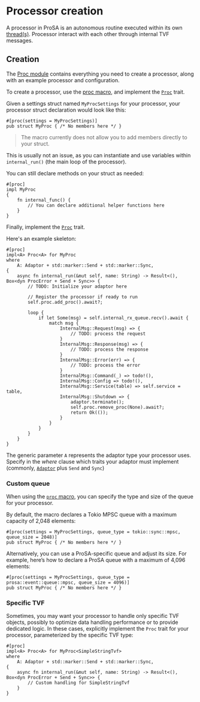 # Processor creation

A processor in ProSA is an autonomous routine executed within its own [thread(s)](ch03-08-threads.md).
Processor interact with each other through internal TVF messages.

## Creation

The [Proc module](https://docs.rs/prosa/latest/prosa/core/proc/index.html) contains everything you need to create a processor, along with an example processor and configuration.

To create a processor, use the [proc macro](https://docs.rs/prosa/latest/prosa/core/proc/attr.proc.html), and implement the [`Proc`](https://docs.rs/prosa/latest/prosa/core/proc/trait.Proc.html) trait.

Given a settings struct named `MyProcSettings` for your processor, your processor struct declaration would look like this:
```rust,noplayground
#[proc(settings = MyProcSettings)]
pub struct MyProc { /* No members here */ }
```

> The macro currently does not allow you to add members directly to your struct.

This is usually not an issue, as you can instantiate and use variables within `internal_run()` (the main loop of the processor).

You can still declare methods on your struct as needed:
```rust,noplayground
#[proc]
impl MyProc
{
    fn internal_func() {
        // You can declare additional helper functions here
    }
}
```

Finally, implement the [`Proc`](https://docs.rs/prosa/latest/prosa/core/proc/trait.Proc.html) trait.

Here's an example skeleton:
```rust,noplayground
#[proc]
impl<A> Proc<A> for MyProc
where
    A: Adaptor + std::marker::Send + std::marker::Sync,
{
    async fn internal_run(&mut self, name: String) -> Result<(), Box<dyn ProcError + Send + Sync>> {
        // TODO: Initialize your adaptor here

        // Register the processor if ready to run
        self.proc.add_proc().await?;

        loop {
            if let Some(msg) = self.internal_rx_queue.recv().await {
                match msg {
                    InternalMsg::Request(msg) => {
                        // TODO: process the request
                    }
                    InternalMsg::Response(msg) => {
                        // TODO: process the response
                    }
                    InternalMsg::Error(err) => {
                        // TODO: process the error
                    }
                    InternalMsg::Command(_) => todo!(),
                    InternalMsg::Config => todo!(),
                    InternalMsg::Service(table) => self.service = table,
                    InternalMsg::Shutdown => {
                        adaptor.terminate();
                        self.proc.remove_proc(None).await?;
                        return Ok(());
                    }
                }
            }
        }
    }
}
```

The generic parameter `A` represents the adaptor type your processor uses.
Specify in the _where_ clause which traits your adaptor must implement (commonly, [`Adaptor`](https://docs.rs/prosa/latest/prosa/core/adaptor/trait.Adaptor.html) plus `Send` and `Sync`)

### Custom queue

When using the [`proc` macro](https://docs.rs/prosa/latest/prosa_macros/attr.proc.html), you can specify the type and size of the queue for your processor.

By default, the macro declares a Tokio MPSC queue with a maximum capacity of 2,048 elements:
```rust,noplayground
#[proc(settings = MyProcSettings, queue_type = tokio::sync::mpsc, queue_size = 2048)]
pub struct MyProc { /* No members here */ }
```

Alternatively, you can use a ProSA-specific queue and adjust its size. For example, here’s how to declare a ProSA queue with a maximum of 4,096 elements:
```rust,noplayground
#[proc(settings = MyProcSettings, queue_type = prosa::event::queue::mpsc, queue_size = 4096)]
pub struct MyProc { /* No members here */ }
```

### Specific TVF

Sometimes, you may want your processor to handle only specific TVF objects, possibly to optimize data handling performance or to provide dedicated logic.
In these cases, explicitly implement the `Proc` trait for your processor, parameterized by the specific TVF type:

```rust,noplayground
#[proc]
impl<A> Proc<A> for MyProc<SimpleStringTvf>
where
    A: Adaptor + std::marker::Send + std::marker::Sync,
{
    async fn internal_run(&mut self, name: String) -> Result<(), Box<dyn ProcError + Send + Sync>> {
        // Custom handling for SimpleStringTvf
    }
}
```

